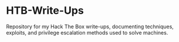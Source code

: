 # HTB-Write-Ups
Repository for my Hack The Box write-ups, documenting techniques, exploits, and privilege escalation methods used to solve machines.
